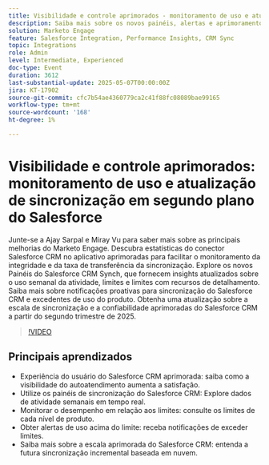 ```yaml
---
title: Visibilidade e controle aprimorados - monitoramento de uso e atualização de sincronização em segundo plano do Salesforce
description: Saiba mais sobre os novos painéis, alertas e aprimoramentos do segundo trimestre de 2025 da sincronização do Marketo Engage Salesforce CRM para melhor monitoramento de visibilidade, escala e desempenho.
solution: Marketo Engage
feature: Salesforce Integration, Performance Insights, CRM Sync
topic: Integrations
role: Admin
level: Intermediate, Experienced
doc-type: Event
duration: 3612
last-substantial-update: 2025-05-07T00:00:00Z
jira: KT-17902
source-git-commit: cfc7b54ae4360779ca2c41f88fc08089bae99165
workflow-type: tm+mt
source-wordcount: '168'
ht-degree: 1%

---
```



# Visibilidade e controle aprimorados: monitoramento de uso e atualização de sincronização em segundo plano do Salesforce

Junte-se a Ajay Sarpal e Miray Vu para saber mais sobre as principais melhorias do Marketo Engage. Descubra estatísticas do conector Salesforce CRM no aplicativo aprimoradas para facilitar o monitoramento da integridade e da taxa de transferência da sincronização. Explore os novos Painéis do Salesforce CRM Synch, que fornecem insights atualizados sobre o uso semanal da atividade, limites e limites com recursos de detalhamento. Saiba mais sobre notificações proativas para sincronização do Salesforce CRM e excedentes de uso do produto. Obtenha uma atualização sobre a escala de sincronização e a confiabilidade aprimoradas do Salesforce CRM a partir do segundo trimestre de 2025.

>[!VIDEO](https://video.tv.adobe.com/v/3457883/?learn=on&enablevpops)

## Principais aprendizados

* Experiência do usuário do Salesforce CRM aprimorada: saiba como a visibilidade do autoatendimento aumenta a satisfação.
* Utilize os painéis de sincronização do Salesforce CRM: Explore dados de atividade semanais em tempo real.
* Monitorar o desempenho em relação aos limites: consulte os limites de cada nível de produto.
* Obter alertas de uso acima do limite: receba notificações de exceder limites.
* Saiba mais sobre a escala aprimorada do Salesforce CRM: entenda a futura sincronização incremental baseada em nuvem.


